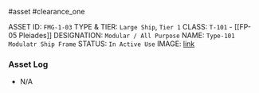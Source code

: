 #asset #clearance_one 

ASSET ID: `FMG-1-03`
TYPE & TIER: `Large Ship`, `Tier 1`
CLASS: `T-101` - [[FP-05 Pleiades]]
DESIGNATION: `Modular / All Purpose`
NAME: `Type-101 Modulatr Ship Frame`
STATUS: `In Active Use`
IMAGE: [link](https://cdn.discordapp.com/attachments/1119399681026424882/1155159298553413632/image.png)
### Asset Log
- N/A